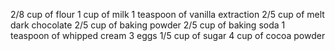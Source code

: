 2/8 cup of flour
1 cup of milk
1 teaspoon of vanilla extraction
2/5 cup of melt dark chocolate
2/5 cup of baking powder
2/5 cup of baking soda
1 teaspoon of whipped cream
3 eggs
1/5 cup of sugar
4 cup of cocoa powder